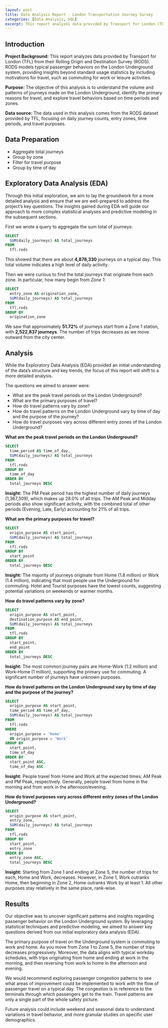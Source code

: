 ```yaml
---
layout: post
title: Data Analysis Report - London Transportation Journey Survey
categories: [Data Analysis, SQL]
excerpt: This report analyzes data provided by Transport for London (TFL) from their Rolling Origin and Destination Survey (RODS). RODS models typical passenger behaviors on the London Underground system, providing insights beyond standard usage statistics by including motivations for travel, such as commuting for work or leisure activities.
---
```


## Introduction

**Project Background:** This report analyzes data provided by Transport for London (TFL) from their Rolling Origin and Destination Survey (RODS). RODS models typical passenger behaviors on the London Underground system, providing insights beyond standard usage statistics by including motivations for travel, such as commuting for work or leisure activities.

**Purpose:** The objective of this analysis is to understand the volume and patterns of journeys made on the London Underground, identify the primary reasons for travel, and explore travel behaviors based on time periods and zones.

**Data source:** The data used in this analysis comes from the RODS dataset provided by TFL, focusing on daily journey counts, entry zones, time periods, and travel purposes.

## Data Preparation

* Aggregate total journeys  
* Group by zone  
* Filter for travel purpose  
* Group by time of day

## Exploratory Data Analysis (EDA)

Through this initial exploration, we aim to lay the groundwork for a more detailed analysis and ensure that we are well-prepared to address the project’s key questions. The insights gained during EDA will guide our approach to more complex statistical analyses and predictive modeling in the subsequent sections.

First we wrote a query to aggregate the sum total of journeys:

```sql
SELECT
  SUM(daily_journeys) AS total_journeys
FROM
  tfl.rods
```

This showed that there are about **4,878,330** journeys on a typical day. This total volume indicates a high level of daily activity.

Then we were curious to find the total journeys that originate from each zone. In particular, how many begin from *Zone 1*:

```sql
SELECT
  entry_zone AS origination_zone,
  SUM(daily_journeys) AS total_journeys
FROM
  tfl.rods
GROUP BY
  origination_zone
```

We saw that approximately **51.72%** of journeys start from a Zone 1 station, with **2,522,837  journeys**. The number of trips decreases as we move outward from the city center.

## Analysis

While the Exploratory Data Analysis (EDA) provided an initial understanding of the data’s structure and key trends, the focus of this report will shift to a more detailed analysis.

The questions we aimed to answer were:

* What are the peak travel periods on the London Underground?  
* What are the primary purposes of travel?  
* How do travel patterns vary by zone?  
* How do travel patterns on the London Underground vary by time of day and the purpose of the journey?  
* How do travel purposes vary across different entry zones of the London Underground?

**What are the peak travel periods on the London Underground?**

```sql
SELECT
  time_period AS time_of_day,
  SUM(daily_journeys) AS total_journeys
FROM
  tfl.rods
GROUP BY
  time_of_day
ORDER BY
  total_journeys DESC
```

**Insight:** The PM Peak period has the highest number of daily journeys (1,367,309), which makes up 28.0% of all trips. The AM Peak and Midday periods also show significant activity, with the combined total of other periods (Evening, Late, Early) accounting for 21% of all trips.

**What are the primary purposes for travel?**

```sql
SELECT
  origin_purpose AS start_point,
  SUM(daily_journeys) AS total_journeys
FROM
  tfl.rods
GROUP BY
  start_point
ORDER BY
  total_journeys DESC
```

**Insight:** The majority of journeys originate from Home (1.8 million) or Work (1.4 million), indicating that most people use the Underground for commuting. Hotel and Tourist purposes have the lowest counts, suggesting potential variations on weekends or warmer months.

**How do travel patterns vary by zone?**

```sql
SELECT
  origin_purpose AS start_point,
  destination_purpose AS end_point,
  SUM(daily_journeys) AS total_journeys
FROM
  tfl.rods
GROUP BY
  start_point,
  end_point
ORDER BY
  total_journeys DESC
```

**Insight:** The most common journey pairs are Home-Work (1.2 million) and Work-Home (1 million), supporting the primary use for commuting. A significant number of journeys have unknown purposes.

**How do travel patterns on the London Underground vary by time of day and the purpose of the journey?**

```sql
SELECT
  origin_purpose AS start_point,
  time_period AS time_of_day,
  SUM(daily_journeys) AS total_journeys
FROM
  tfl.rods
WHERE
  origin_purpose = 'Home'
  OR origin_purpose = 'Work'
GROUP BY
  start_point,
  time_of_day
ORDER BY
  start_point ASC,
  time_of_day ASC
```

**Insight:** People travel from Home and Work at the expected times; AM Peak and PM Peak, respectively. Generally, people travel from home in the morning and from work in the afternoon/evening.

**How do travel purposes vary across different entry zones of the London Underground?**

```sql
SELECT
  origin_purpose AS start_point,
  entry_zone,
  SUM(daily_journeys) AS total_journeys
FROM
  tfl.rods
GROUP BY
  start_point,
  entry_zone
ORDER BY
  entry_zone ASC,
  total_journeys DESC
```

**Insight:** Starting from Zone 1 and ending at Zone 5, the number of trips for each, Home and Work, decreases. However, in Zone 1, Work outranks Home, then beginning in Zone 2, Home outranks Work by at least 1\. All other purposes stay relatively in the same place, rank-wise.

## Results

Our objective was to uncover significant patterns and insights regarding passenger behavior on the London Underground system. By leveraging statistical techniques and predictive modeling, we aimed to answer key questions derived from our initial exploratory data analysis (EDA).

The primary purpose of travel on the Underground system is commuting to work and home. As you move from Zone 1 to Zone 5, the number of trips decreases progressively. Moreover, the data aligns with typical workday schedules, with trips originating from home and ending at work in the morning, and then reversing from work to home in the afternoon and evening.

We would recommend exploring passenger congestion patterns to see what areas of improvement could be implemented to work *with* the flow of passenger travel on a typical day. The congestion is in reference to the terminals through which passengers get to the train. Travel patterns are only a single part of the whole safety picture. 

Future analysis could include weekend and seasonal data to understand variations in travel behavior, and more granular studies on specific user demographics.